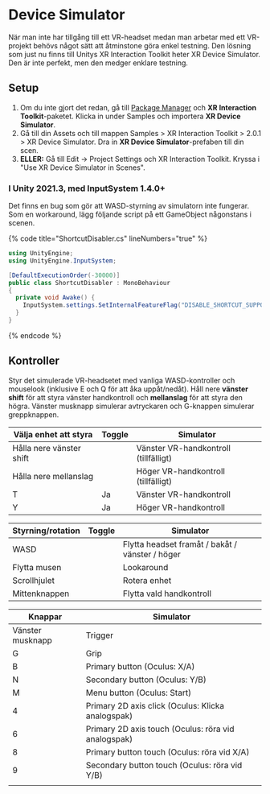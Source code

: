 # Device Simulator

När man inte har tillgång till ett VR-headset medan man arbetar med ett VR-projekt behövs något sätt att åtminstone göra enkel testning. Den lösning som just nu finns till Unitys XR Interaction Toolkit heter XR Device Simulator. Den är inte perfekt, men den medger enklare testning.

## Setup

1. Om du inte gjort det redan, gå till [Package Manager](../../andra-funktioner/package-manager.md) och **XR Interaction Toolkit**-paketet. Klicka in under Samples och importera **XR Device Simulator**.
2. Gå till din Assets och till mappen Samples > XR Interaction Toolkit > 2.0.1 > XR Device Simulator. Dra in **XR Device Simulator**-prefaben till din scen.
3. **ELLER:** Gå till Edit → Project Settings och XR Interaction Toolkit. Kryssa i "Use XR Device Simulator in Scenes".

### I Unity 2021.3, med InputSystem 1.4.0+

Det finns en bug som gör att WASD-styrning av simulatorn inte fungerar. Som en workaround, lägg följande script på ett GameObject någonstans i scenen.

{% code title="ShortcutDisabler.cs" lineNumbers="true" %}
```csharp
using UnityEngine;
using UnityEngine.InputSystem;

[DefaultExecutionOrder(-30000)]
public class ShortcutDisabler : MonoBehaviour
{
  private void Awake() {
    InputSystem.settings.SetInternalFeatureFlag("DISABLE_SHORTCUT_SUPPORT", true);
  }
}
```
{% endcode %}

## Kontroller

Styr det simulerade VR-headsetet med vanliga WASD-kontroller och mouselook (inklusive E och Q för att åka uppåt/nedåt). Håll nere **vänster shift** för att styra vänster handkontroll och **mellanslag** för att styra den högra. Vänster musknapp simulerar avtryckaren och G-knappen simulerar greppknappen.

| Välja enhet att styra    | Toggle | Simulator                             |
| ------------------------ | ------ | ------------------------------------- |
| Hålla nere vänster shift |        | Vänster VR-handkontroll (tillfälligt) |
| Hålla nere mellanslag    |        | Höger VR-handkontroll (tillfälligt)   |
| T                        | Ja     | Vänster VR-handkontroll               |
| Y                        | Ja     | Höger VR-handkontroll                 |

| Styrning/rotation | Toggle | Simulator                                       |
| ----------------- | ------ | ----------------------------------------------- |
| WASD              |        | Flytta headset framåt / bakåt / vänster / höger |
| Flytta musen      |        | Lookaround                                      |
| Scrollhjulet      |        | Rotera enhet                                    |
| Mittenknappen     |        | Flytta vald handkontroll                        |

| Knappar          | Simulator                                           |
| ---------------- | --------------------------------------------------- |
| Vänster musknapp | Trigger                                             |
| G                | Grip                                                |
| B                | Primary button (Oculus: X/A)                        |
| N                | Secondary button (Oculus: Y/B)                      |
| M                | Menu button (Oculus: Start)                         |
| 4                | Primary 2D axis click (Oculus: Klicka analogspak)   |
| 6                | Primary 2D axis touch (Oculus: röra vid analogspak) |
| 8                | Primary button touch (Oculus: röra vid X/A)         |
| 9                | Secondary button touch (Oculus: röra vid Y/B)       |
|                  |                                                     |
